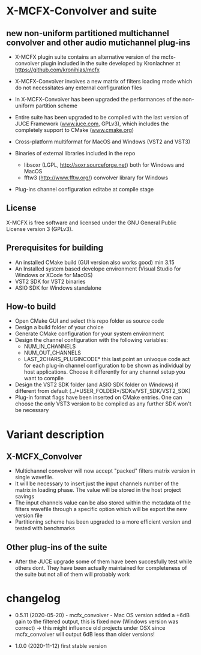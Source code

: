 X-MCFX-Convolver and suite
==============
new non-uniform partitioned multichannel convolver and other audio mutichannel plug-ins
------------------------------------

- X-MCFX plugin suite contains an alternative version of the mcfx-convolver plugin included in the suite developed by Kronlachner at https://github.com/kronihias/mcfx

- X-MCFX-Convolver involves a new matrix of filters loading mode which do not necessitates any external configuration files

- In X-MCFX-Convolver has been upgraded the performances of the non-uniform partition scheme

- Entire suite has been upgraded to be compiled with the last version of JUCE Framework (www.juce.com, GPLv3), which includes the completely support to CMake (www.cmake.org)

- Cross-platform multiformat for MacOS and Windows (VST2 and VST3)

- Binaries of external libraries included in the repo 
    + libsoxr (LGPL, http://soxr.sourceforge.net) both for Windows and MacOS
    + fftw3 (http://www.fftw.org/) convolver library for Windows
    
- Plug-ins channel configuration editabe at compile stage

License
--------------

X-MCFX is free software and licensed under the GNU General Public License version 3 (GPLv3).

Prerequisites for building
--------------

- An installed CMake build (GUI version also works good) min 3.15
- An Installed system based develope environment (Visual Studio for Windows or XCode for MacOS)
- VST2 SDK for VST2 binaries
- ASIO SDK for Windows standalone

How-to build
--------------

- Open CMake GUI and select this repo folder as source code
- Design a build folder of your choice
- Generate CMake configuration for your system environment
- Design the channel configuration with the following variables:
    + NUM_IN_CHANNELS
    + NUM_OUT_CHANNELS
    + LAST_2CHARS_PLUGINCODE*
this last point an univoque code act for each plug-in channel configuration to be shown as individual by host applications. Choose it differently for any channel setup you want to compile
- Design the VST2 SDK folder (and ASIO SDK folder on Windows) if different from default (../\*USER_FOLDER\*/SDKs/VST_SDK/VST2_SDK)
- Plug-in format flags have been inserted on CMake entries. One can choose the only VST3 version to be compiled as any further SDK won't be necessary

Variant description
==============

X-MCFX_Convolver
--------------
+ Multichannel convolver will now accept "packed" filters matrix version in single wavefile.
+ It will be necessary to insert just the input channels number of the matrix in loading phase. The value will be stored in the host project savings
+ The input channels value can be also stored within the metadata of the filters wavefile through a specific option which will be export the new version file
+ Partitioning scheme has been upgraded to a more efficient version and tested with benchmarks

Other plug-ins of the suite
-----------------------------
+ After the JUCE upgrade some of them have been succesfully test while others dont. They have been actually maintained for completeness of the suite but not all of them will probably work


changelog
==============
- 0.5.11 (2020-05-20) - mcfx_convolver - Mac OS version added a +6dB gain to the filtered output, this is fixed now (Windows version was correct) -> this might influence old projects under OSX since mcfx_convolver will output 6dB less than older versions!

- 1.0.0 (2020-11-12) first stable version
